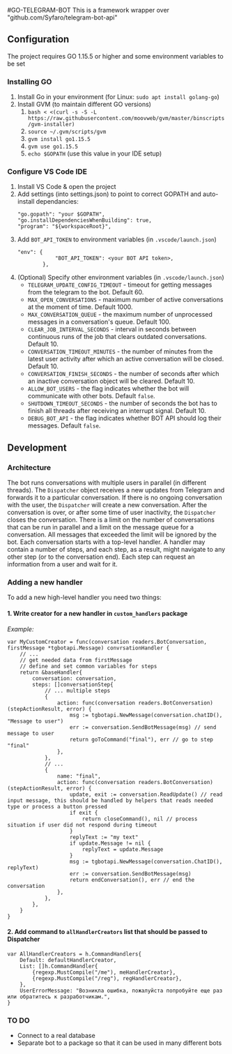#GO-TELEGRAM-BOT
This is a framework wrapper over "github.com/Syfaro/telegram-bot-api" 
## Configuration
The project requires GO 1.15.5 or higher and some environment variables to be set
### Installing GO
1. Install Go in your environment (for Linux: `sudo apt install golang-go`)
1. Install GVM (to maintain different GO versions)
    1. `bash < <(curl -s -S -L https://raw.githubusercontent.com/moovweb/gvm/master/binscripts/gvm-installer)`
    1. `source ~/.gvm/scripts/gvm`
    1. `gvm install go1.15.5`
    1. `gvm use go1.15.5`
    1. `echo $GOPATH` (use this value in your IDE setup)
### Configure VS Code IDE
1. Install VS Code & open the project
1. Add settings (into settings.json) to point to correct GOPATH and auto-install dependancies:
    ```
    "go.gopath": "your $GOPATH",
    "go.installDependenciesWhenBuilding": true,
    "program": "${workspaceRoot}",
    ```
1. Add `BOT_API_TOKEN` to environment variables (in `.vscode/launch.json`) 
    ```
    "env": {
                "BOT_API_TOKEN": <your BOT API token>,
            },
    ```
1. (Optional) Specify other environment variables (in `.vscode/launch.json`)
    * `TELEGRAM_UPDATE_CONFIG_TIMEOUT` - timeout for getting messages from the telegram to the bot. Default 60.
    * `MAX_OPEN_CONVERSATIONS` - maximum number of active conversations at the moment of time. Default 1000.
    * `MAX_CONVERSATION_QUEUE` - the maximum number of unprocessed messages in a conversation's queue. Default 100.
    * `CLEAR_JOB_INTERVAL_SECONDS` - interval in seconds between continuous runs of the job that clears outdated conversations. Default 10.
    * `CONVERSATION_TIMEOUT_MINUTES` - the number of minutes from the latest user activity after which an active conversation will be closed. Default 10.
    * `CONVERSATION_FINISH_SECONDS` - the number of seconds after which an inactive conversation object will be cleared. Default 10.
    * `ALLOW_BOT_USERS` - the flag indicates whether the bot will communicate with other bots. Default `false`.
    * `SHUTDOWN_TIMEOUT_SECONDS` - the number of seconds the bot has to finish all threads after receiving an interrupt signal. Default 10.
    * `DEBUG_BOT_API` - the flag indicates whether BOT API should log their messages. Default `false`. 

## Development
### Architecture 
The bot runs conversations with multiple users in parallel (in different threads).
The `Dispatcher` object receives a new updates from Telegram and forwards it to a particular conversation. If there is no ongoing conversation with the user, the `Dispatcher` will create a new conversation.
After the conversation is over, or after some time of user inactivity, the `Dispatcher` closes the conversation.
There is a limit on the number of conversations that can be run in parallel and a limit on the message queue for a conversation. All messages that exceeded the limit will be ignored by the bot. 
Each conversation starts with a top-level handler. A handler may contain a number of steps, and each step, as a result, might navigate to any other step (or to the conversation end). Each step can request an information from a user and wait for it.
### Adding a new handler
To add a new high-level handler you need two things:
#### 1. Write creator for a new handler in `custom_handlers` package 
*Example:*
```
var MyCustomCreator = func(conversation readers.BotConversation, firstMessage *tgbotapi.Message) convrsationHandler {
    // ...
    // get needed data from firstMessage
    // define and set common variables for steps
    return &baseHandler{ 
		conversation: conversation,
		steps: []conversationStep{
            // ... multiple steps
			{
				action: func(conversation readers.BotConversation) (stepActionResult, error) {
					msg := tgbotapi.NewMessage(conversation.chatID(), "Message to user")
					err := conversation.SendBotMessage(msg) // send message to user
					return goToCommand("final"), err // go to step "final" 
				},
			},
            // ... 
			{
                name: "final",
				action: func(conversation readers.BotConversation) (stepActionResult, error) {
					update, exit := conversation.ReadUpdate() // read input message, this should be handled by helpers that reads needed type or process a button pressed
					if exit {
						return closeCommand(), nil // process situation if user did not respond during timeout
					}
                    replyText := "my text"
                    if update.Message != nil {
                        replyText = update.Message
                    }
					msg := tgbotapi.NewMessage(conversation.ChatID(), replyText)
					err := conversation.SendBotMessage(msg)
					return endConversation(), err // end the conversation
				},
			},
		},
	}
}
```
#### 2. Add command to `allHandlerCreators` list that should be passed to Dispatcher 
```
var AllHandlerCreators = h.CommandHandlers{
	Default: defaultHandlerCreator,
	List: []h.CommandHandler{
		{regexp.MustCompile("/me"), meHandlerCreator},
		{regexp.MustCompile("/reg"), regHandlerCreator},
	},
	UserErrorMessage: "Возникла ошибка, пожалуйста попробуйте еще раз или обратитесь к разработчикам.",
}
```

### TO DO
* Connect to a real database
* Separate bot to a package so that it can be used in many different bots
